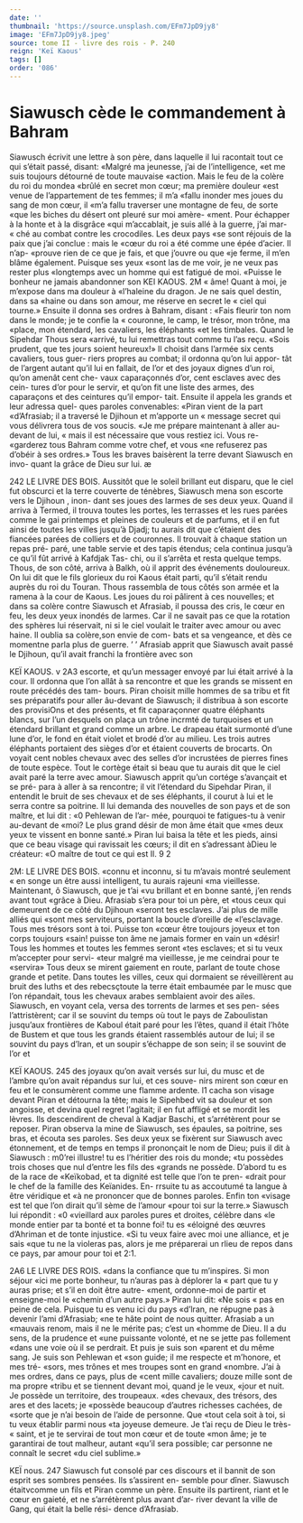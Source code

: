 ```yaml
---
date: ''
thumbnail: 'https://source.unsplash.com/EFm7JpD9jy8'
image: 'EFm7JpD9jy8.jpeg'
source: tome II - livre des rois - P. 240
reign: 'Keï Kaous'
tags: []
order: '086'
---
```


# Siawusch cède le commandement à Bahram

Siawusch écrivit une lettre à son père, dans laquelle il lui racontait tout ce qui s’était passé, disant: «Malgré ma jeunesse, j’ai de l’intelligence,
«et me suis toujours détourné de toute mauvaise «action. Mais le feu de la colère du roi du mondea «brûlé en secret mon cœur; ma première douleur
«est venue de l’appartement de tes femmes; il m’a «fallu inonder mes joues du sang de mon cœur, il «m’a fallu traverser une montagne de feu, de sorte «que les biches du désert ont pleuré sur moi amère- «ment. Pour échapper à la honte et à la disgrâce
«qui m’accablait, je suis allé à la guerre, j’ai mar-
« ché au combat contre les crocodiles. Les deux pays «se sont réjouis de la paix que j’ai conclue : mais le «cœur du roi a été comme une épée d’acier. Il n’ap-
«prouve rien de ce que je fais, et que j’ouvre ou que «je ferme, il m’en blâme également. Puisque ses yeux
«sont las de me voir, je ne veux pas rester plus «longtemps avec un homme qui est fatigué de moi. «Puisse le bonheur ne jamais abandonner son
KEI KAOUS. 2M « âme! Quant à moi, je m’expose dans ma douleur à
«l’haleine du dragon. Je ne sais quel destin, dans sa «haine ou dans son amour, me réserve en secret le « ciel qui tourne.»
Ensuite il donna ses ordres à Bahram, disant : «Fais fleurir ton nom dans le monde; je te confie la « couronne, le camp, le trésor, mon trône, ma «place, mon étendard, les cavaliers, les éléphants
«et les timbales. Quand le Sipehdar Thous sera «arrivé, tu lui remettras tout comme tu l’as reçu.
«Sois prudent, que tes jours soient heureux!» Il choisit dans l’armée six cents cavaliers, tous guer- riers propres au combat; il ordonna qu’on lui appor- tât de l’argent autant qu’il lui en fallait, de l’or et
des joyaux dignes d’un roi, qu’on amenât cent che-
vaux caparaçonnés d’or, cent esclaves avec des cein-
tures d’or pour le servir, et qu’on fit une liste des armes, des caparaçons et des ceintures qu’il empor-
tait. Ensuite il appela les grands et leur adressa quel- ques paroles convenables: «Piran vient de la part «d’Afrasiab; il a traversé le Djihoun et m’apporte un
« message secret qui vous délivrera tous de vos soucis. «Je me prépare maintenant à aller au-devant de lui,
« mais il est nécessaire que vous restiez ici. Vous re- «garderez tous Bahram comme votre chef, et vous «ne refuserez pas d’obéir à ses ordres.» Tous les
braves baisèrent la terre devant Siawusch en invo- quant la grâce de Dieu sur lui.
æ

242 LE LIVRE DES BOIS.
Aussitôt que le soleil brillant eut disparu, que le
ciel fut obscurci et la terre couverte de ténèbres, Siawusch mena son escorte vers le Djihoun , inon- dant ses joues des larmes de ses deux yeux. Quand il arriva à Termed, il trouva toutes les portes, les terrasses et les rues parées comme le gai printemps
et pleines de couleurs et de parfums, et il en fut ainsi de toutes les villes jusqu’à Djadj; tu aurais dit
que c’étaient des fiancées parées de colliers et de couronnes. Il trouvait à chaque station un repas pré- paré, une table servie et des tapis étendus; cela continua jusqu’à ce qu’il fût arrivé à Kafdjak Tas-
chi, ou il s’arrêta et resta quelque temps.
Thous, de son côté, arriva à Balkh, où il apprit
des événements douloureux. On lui dit que le fils glorieux du roi Kaous était parti, qu’il s’était rendu
auprès du roi du Touran. Thous rassembla de tous côtés son armée et la ramena à la cour de Kaous.
Les joues du roi pâlirent à ces nouvelles; et dans sa colère contre Siawusch et Afrasiab, il poussa des cris, le cœur en feu, les deux yeux inondés de larmes. Car il ne savait pas ce que la rotation des sphères lui réservait, ni si le ciel voulait le traiter avec amour ou avec haine. Il oublia sa colère,son envie de com- bats et sa vengeance, et dès ce momentne parla plus
de guerre. ’ ’
Afrasiab apprit que Siawusch avait passé le
Djihoun, qu’il avait franchi la frontière avec son

KEÏ KAOUS. v 2A3 escorte, et qu’un messager envoyé par lui était arrivé
à la cour. Il ordonna que l’on allât à sa rencontre et
que les grands se missent en route précédés des tam-
bours. Piran choisit mille hommes de sa tribu et fit
ses préparatifs pour aller âu-devant de Siawusch; il
distribua à son escorte des provisiOns et des présents,
et fit caparaçonner quatre éléphants blancs, sur l’un
desquels on plaça un trône incrmté de turquoises et
un étendard brillant et grand comme un arbre. Le drapeau était surmonté d’une lune d’or, le fond en
était violet et brodé d’or au milieu. Les trois autres éléphants portaient des sièges d’or et étaient couverts
de brocarts. On voyait cent nobles chevaux avec des selles d’or incrustées de pierres fines de toute espèce.
Tout le cortège était si beau que tu aurais dit que le ciel avait paré la terre avec amour.
Siawusch apprit qu’un cortége s’avançait et se pré-
para à aller à sa rencontre; il vit l’étendard du Sipehdar Piran, il entendit le bruit de ses chevaux et de ses éléphants, il courut à lui et le serra contre
sa poitrine. Il lui demanda des nouvelles de son pays et de son maître, et lui dit : «0 Pehlewan de l’ar-
mée, pourquoi te fatigues-tu à venir au-devant de «moi? Le plus grand désir de mon âme était que
«mes deux yeux te vissent en bonne santé.» Piran
lui baisa la tête et les pieds, ainsi que ce beau visage qui ravissait les cœurs; il dit en s’adressant àDieu le créateur: «O maître de tout ce qui est
Il. 9 2

2M: LE LIVRE DES BOIS. «connu et inconnu, si tu m’avais montré seulement
« en songe un être aussi intelligent, tu aurais rajeuni «ma vieillesse. Maintenant, ô Siawusch, que je t’ai «vu brillant et en bonne santé, j’en rends avant tout «grâce à Dieu. Afrasiab s’era pour toi un père, et
«tous ceux qui demeurent de ce côté du Djihoun «seront tes esclaves. J’ai plus de mille alliés qui «sont mes serviteurs, portant la boucle d’oreille de «l’esclavage. Tous mes trésors sont à toi. Puisse ton «cœur être toujours joyeux et ton corps toujours «sain! puisse ton âme ne jamais former en vain un «désir! Tous les hommes et toutes les femmes seront «tes esclaves; et si tu veux m’accepter pour servi- «teur malgré ma vieillesse, je me ceindrai pour te «servira»
Tous deux se mirent gaiement en route, parlant de toute chose grande et petite. Dans toutes les villes, ceux qui dormaient se réveillèrent au bruit
des luths et des rebecsçtoute la terre était embaumée
par le musc que l’on répandait, tous les chevaux
arabes semblaient avoir des ailes. Siawusch, en voyant cela, versa des torrents de larmes et ses pen- sées l’attristèrent; car il se souvint du temps où tout
le pays de Zaboulistan jusqu’aux frontières de Kaboul
était paré pour les l’êtes, quand il était l’hôte de
Bustem et que tous les grands étaient rassemblés autour de lui; il se souvint du pays d’lran, et un soupir s’échappe de son sein; il se souvint de l’or et

KEÏ KAOUS. 245 des joyaux qu’on avait versés sur lui, du musc et de
l’ambre qu’on avait répandus sur lui, et ces souve-
nirs mirent son cœur en feu et le consumèrent comme une flamme ardente. l1 cacha son visage devant Piran et détourna la tête; mais le Sipehbed vit sa douleur
et son angoisse, et devina quel regret l’agitait; il en
fut affligé et se mordit les lèvres.
Ils descendirent de cheval à Kadjar Baschi, et s’arrétèrent pour se reposer. Piran observa la mine
de Siawusch, ses épaules, sa poitrine, ses bras, et écouta ses paroles. Ses deux yeux se fixèrent sur Siawusch avec étonnement, et de temps en temps il prononçait le nom de Dieu; puis il dit à Siawusch : m0’rei illustre! tu es l’héritier des rois du monde;
«tu possèdes trois choses que nul d’entre les fils des «grands ne possède. D’abord tu es de la race de «Keïkobad, et ta dignité est telle que l’on te pren- «drait pour le chef de la famille des Keïanides. En- rrsuite tu as accoutumé ta langue à être véridique et
«à ne prononcer que de bonnes paroles. Enfin ton «visage est tel que l’on dirait qu’il sème de l’amour
«pour toi sur la terre.» Siawusch lui répondit : «0 «vieillard aux paroles pures et droites, célèbre dans «le monde entier par ta bonté et ta bonne foi! tu es «éloigné des œuvres d’Ahriman et de tonte injustice.
«Si tu veux faire avec moi une alliance, et je sais «que tu ne la violeras pas, alors je me préparerai un rlieu de repos dans ce pays, par amour pour toi et
2:1.

2A6 LE LIVRE DES ROIS.
«dans la confiance que tu m’inspires. Si mon séjour
«ici me porte bonheur, tu n’auras pas à déplorer la
« part que tu y auras prise; et s’il en doit être autre-
«ment, ordonne-moi de partir et enseigne-moi le
«chemin d’un autre pays.» Piran lui dit: «Ne sois
« pas en peine de cela. Puisque tu es venu ici du pays «d’lran, ne répugne pas à devenir l’ami d’Afrasiab;
«ne te hâte point de nous quitter. Afrasiab a un «mauvais renom, mais il ne le mérite pas; c’est un «homme de Dieu. Il a du sens, de la prudence et «une puissante volonté, et ne se jette pas follement «dans une voie où il se perdrait. Et puis je suis son «parent et du même sang. Je suis son Pehlewan et «son guide; il me respecte et m’honore, et mes tré-
«sors, mes trônes et mes troupes sont en grand «nombre. J’ai à mes ordres, dans ce pays, plus de «cent mille cavaliers; douze mille sont de ma propre «tribu et se tiennent devant moi, quand je le veux, «jour et nuit. Je possède un territoire, des troupeaux. «des chevaux, des trésors, des ares et des lacets; je «possède beaucoup d’autres richesses cachées, de
«sorte que je n’ai besoin de l’aide de personne. Que
«tout cela soit à toi, si tu veux établir parmi nous «ta joyeuse demeure. Je t’ai reçu de Dieu le très-
« saint, et je te servirai de tout mon cœur et de toute «mon âme; je te garantirai de tout malheur, autant «qu’il sera possible; car personne ne connaît le secret
«du ciel sublime.»

KEÏ nous. 247 Siawusch fut consolé par ces discours et il bannit
de son esprit ses sombres pensées. Ils s’assirent en-
semble pour dîner. Siawusch étaitvcomme un fils et
Piran comme un père. Ensuite ils partirent, riant et le cœur en gaieté, et ne s’arrétèrent plus avant d’ar-
river devant la ville de Gang, qui était la belle rési- dence d’Afrasiab.
